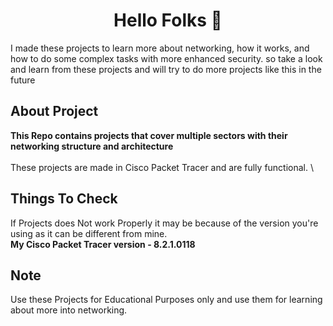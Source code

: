   <h1 align="center">Hello Folks 👋</h1>

I made these projects to learn more about networking, how it works, and how to do some complex tasks with more enhanced security. so take a look and learn from these projects and will try to do more projects like this in the future

## About Project

**This Repo contains projects that cover multiple sectors with their networking structure and architecture** \
\
These projects are made in Cisco Packet Tracer and are fully functional. \


## Things To Check
If Projects does Not work Properly it may be because of the version you're using as it can be different from mine.\
**My Cisco Packet Tracer version - 8.2.1.0118**

## Note
Use these Projects for Educational Purposes only and use them for learning about more into networking.